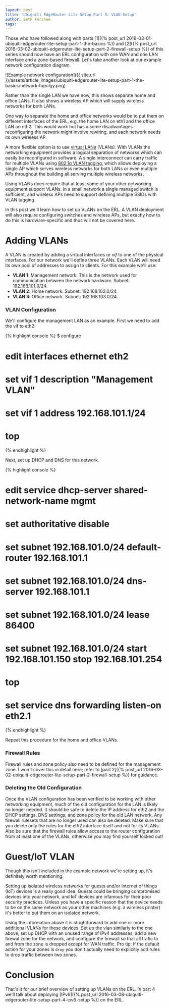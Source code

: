 ```yaml
---
layout: post
title: 'Ubiquiti EdgeRouter Lite Setup Part 3: VLAN Setup'
author: Seth Forshee
tags: 
---
```


Those who have followed along with parts [1]({% post_url 2016-03-01-ubiquiti-edgerouter-lite-setup-part-1-the-basics %}) and [2]({% post_url 2016-03-02-ubiquiti-edgerouter-lite-setup-part-2-firewall-setup %}) of this series should now have an ERL configuration with one WAN and one LAN interface and a zone-based firewall. Let's take another look at our example network configuration diagram.

![Example network configuration]({{ site.url }}/assets/article_images/ubiquiti-edgerouter-lite-setup-part-1-the-basics/network-topolgy.png)

Rather than the single LAN we have now, this shows separate home and office LANs. It also shows a wireless AP which will supply wireless networks for both LANs.

One way to separate the home and office networks would be to put them on different interfaces of the ERL, e.g. the home LAN on eth1 and the office LAN on eth2. This would work but has a some disadvantages - reconfiguring the network might involve rewiring, and each network needs its own wireless AP.

A more flexible option is to use [virtual LANs](https://en.wikipedia.org/wiki/Virtual_LAN) (VLANs). With VLANs the networking equipment provides a logical separation of networks which can easily be reconfigured in software. A single interconnect can carry traffic for multiple VLANs using [802.1q VLAN tagging](https://en.wikipedia.org/wiki/IEEE_802.1Q), which allows deploying a single AP which serves wireless networks for both LANs or even multiple APs throughout the building all serving multiple wireless networks.

Using VLANs does require that at least some of your other networking equipment support VLANs. In a small network a single managed switch is sufficient, and wireless APs need to support defining multiple SSIDs with VLAN tagging.

In this post we'll learn how to set up VLANs on the ERL. A VLAN deployment will also require configuring switches and wireless APs, but exactly how to do this is hardware-specific and thus will not be covered here.

# Adding VLANs

A VLAN is created by adding a virtual interfaces or _vif_ to one of the physical interfaces. For our network we'll define three VLANs. Each VLAN will need its own pool of addresses to assign to clients. For this example we'll use:

- **VLAN 1**: Management network. This is the network used for communication between the network hardware. Subnet: 192.168.101.0/24.
- **VLAN 2**: Home network. Subnet: 192.168.102.0/24.
- **VLAN 3**: Office network. Subnet: 192.168.103.0/24.

### VLAN Configuration

We'll configure the management LAN as an example. First we need to add the vif to eth2:

{% highlight console %}
$ configure
# edit interfaces ethernet eth2
# set vif 1 description "Management VLAN"
# set vif 1 address 192.168.101.1/24
# top
{% endhighlight %}

Next, set up DHCP and DNS for this network.

{% highlight console %}
# edit service dhcp-server shared-network-name mgmt
# set authoritative disable
# set subnet 192.168.101.0/24 default-router 192.168.101.1
# set subnet 192.168.101.0/24 dns-server 192.168.101.1
# set subnet 192.168.101.0/24 lease 86400
# set subnet 192.168.101.0/24 start 192.168.101.150 stop 192.168.101.254
# top
# set service dns forwarding listen-on eth2.1
{% endhighlight %}

Repeat this procedure for the home and office VLANs.

### Firewall Rules

Firewall rules and zone policy also need to be defined for the management zone. I won't cover this in detail here; refer to [part 2]({% post_url 2016-03-02-ubiquiti-edgerouter-lite-setup-part-2-firewall-setup %}) for guidance.

### Deleting the Old Configuration

Once the VLAN configuration has been verified to be working with other networking equipment, much of the old configuration for the LAN is likely no longer needed. It should be safe to delete the IP address for eth2 and the DHCP settings, DNS settings, and zone policy for the old LAN network. Any firewall rulesets that are no longer used can also be deleted. Make sure that you delete only the rules for the eth2 interface itself and not for its VLANs. Also be sure that the firewall rules allow access to the router configuration from at least one of the VLANs, otherwise you may find yourself locked out!

# Guest/IoT VLAN

Though this isn't included in the example network we're setting up, it's definitely worth mentioning.

Setting up isolated wireless networks for guests and/or internet of things (IoT) devices is a really good idea. Guests could be bringing compromised devices into your network, and IoT devices are infamous for their poor security practices. Unless you have a specific reason that the device needs to be on the same network as your other machines (e.g. a wireless printer) it's better to put them on an isolated network.

Using the information above it is strightforward to add one or more additional VLANs for these devices. Set up the vlan similarly to the one above, set up DHCP with an unused range of IPv4 addresses, add a new firewal zone for the network, and configure the firewall so that all trafic to and from the zone is dropped except for WAN traffic. Pro tip: If the default action for your zones is `drop` you don't actually need to explicitly add rules to drop traffic between two zones.

# Conclusion

That's it for our brief overview of setting up VLANs on the ERL. In part 4 we'll talk about deploying [IPv6]({% post_url 2016-03-08-ubiquiti-edgerouter-lite-setup-part-4-ipv6-setup %}) on the ERL.
